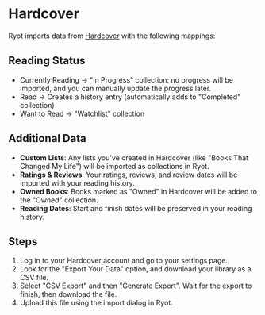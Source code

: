 # Hardcover

Ryot imports data from [Hardcover](https://hardcover.app) with the following mappings:

## Reading Status

- Currently Reading -> "In Progress" collection: no progress will be imported, and you can
  manually update the progress later.
- Read -> Creates a history entry (automatically adds to "Completed" collection)
- Want to Read -> "Watchlist" collection

## Additional Data

- **Custom Lists**: Any lists you've created in Hardcover (like "Books That Changed My
  Life") will be imported as collections in Ryot.
- **Ratings & Reviews**: Your ratings, reviews, and review dates will be imported with your
  reading history.
- **Owned Books**: Books marked as "Owned" in Hardcover will be added to the "Owned"
  collection.
- **Reading Dates**: Start and finish dates will be preserved in your reading history.

## Steps

1. Log in to your Hardcover account and go to your settings page.
2. Look for the "Export Your Data" option, and download your library as a CSV file.
3. Select "CSV Export" and then "Generate Export". Wait for the export to finish, then
   download the file.
4. Upload this file using the import dialog in Ryot.
